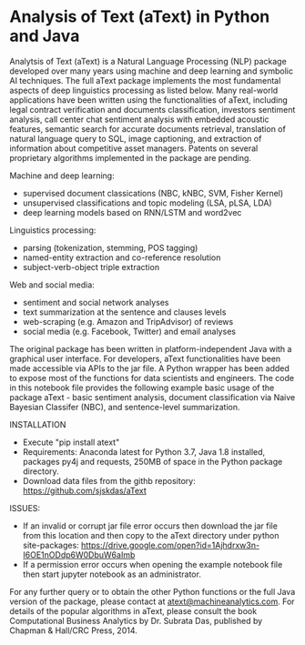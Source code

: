 # Analysis of Text (aText) in Python and Java

Analytsis of Text (aText) is a Natural Language Processing (NLP) package developed over many years using machine and deep learning and symbolic AI techniques. The full aText package implements the most fundamental aspects of deep linguistics processing as listed below. Many real-world applications have been written using the functionalities of aText, including legal contract verification and documents classification, investors sentiment analysis, call center chat sentiment analysis with embedded acoustic features, semantic search for accurate documents retrieval, translation of natural language query to SQL, image captioning, and extraction of information about competitive asset managers. Patents on several proprietary algorithms implemented in the package are pending.

Machine and deep learning:
- supervised document classications (NBC, kNBC, SVM, Fisher Kernel)
- unsupervised classifications and topic modeling (LSA, pLSA, LDA)
- deep learning models based on RNN/LSTM and word2vec

Linguistics processing:
- parsing (tokenization, stemming, POS tagging)
- named-entity extraction and co-reference resolution
- subject-verb-object triple extraction

Web and social media:
- sentiment and social network analyses
- text summarization at the sentence and clauses levels
- web-scraping (e.g. Amazon and TripAdvisor) of reviews
- social media (e.g. Facebook, Twitter) and email analyses

The original package has been written in platform-independent Java with a graphical user interface. For developers, aText functionalities have been made accessible via APIs to the jar file. A Python wrapper has been added to expose most of the functions for data scientists and engineers. The code in this notebook file provides the following example basic usage of the package aText - basic sentiment analysis, document classification via Naive Bayesian Classifer (NBC), and sentence-level summarization.

INSTALLATION

- Execute "pip install atext"
- Requirements: Anaconda latest for Python 3.7, Java 1.8 installed, packages py4j and requests, 250MB of space in the Python package directory.
- Download data files from the githb repository: https://github.com/sjskdas/aText

ISSUES:
- If an invalid or corrupt jar file error occurs then download the jar file from this location and then copy to the aText directory under python site-packages: https://drive.google.com/open?id=1Ajhdrxw3n-I6OE1nODdp6W0DbuW6aImb
- If a permission error occurs when opening the example notebook file then start jupyter notebook as an administrator.

For any further query or to obtain the other Python functions or the full Java version of the package, please contact at atext@machineanalytics.com. For details of the popular algorithms in aText, please consult the book Computational Business Analytics by Dr. Subrata Das, published by Chapman & Hall/CRC Press, 2014.
